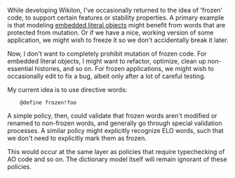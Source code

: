 
While developing Wikilon, I've occasionally returned to the idea of 'frozen' code, to support certain features or stability properties. A primary example is that modeling [embedded literal objects](EmbeddedLiteralObjects.md) might benefit from words that are protected from mutation. Or if we have a nice, working version of some application, we might wish to freeze it so we don't accidentally break it later.

Now, I don't want to completely prohibit mutation of frozen code. For embedded literal objects, I might want to refactor, optimize, clean up non-essential histories, and so on. For frozen applications, we might wish to occasionally edit to fix a bug, albeit only after a lot of careful testing.

My current idea is to use directive words:

        @define frozen!foo

A simple policy, then, could validate that frozen words aren't modified or renamed to non-frozen words, and generally go through special validation processes. A similar policy might explicitly recognize ELO words, such that we don't need to explicitly mark them as frozen.

This would occur at the same layer as policies that require typechecking of AO code and so on. The dictionary model itself will remain ignorant of these policies.
